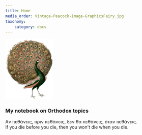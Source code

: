 ```yaml
---
title: Home
media_order: Vintage-Peacock-Image-GraphicsFairy.jpg
taxonomy:
    category: docs
---
```


<img src=Vintage-Peacock-Image-GraphicsFairy.jpg alt="Peacock" width=150x />

### My notebook on Orthodox topics
Aν πεθάνεις, πριν πεθάνεις, δεν θα πεθάνεις, όταν πεθάνεις.<br/>
If you die before you die, then you won't die when you die.




